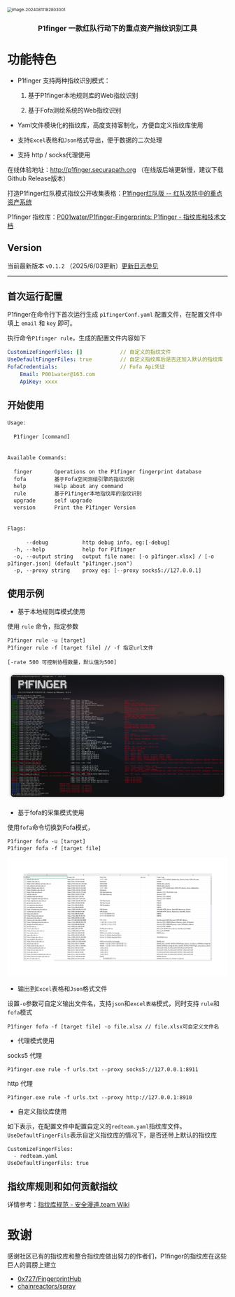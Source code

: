 

<img src="./img/image-20240811182803001.png" alt="image-20240811182803001" style="zoom: 67%;" />

<h3 align="center">P1finger 一款红队行动下的重点资产指纹识别工具</h3>



# 功能特色

* P1finger 支持两种指纹识别模式：

  1. 基于P1finger本地规则库的Web指纹识别

  2. 基于Fofa测绘系统的Web指纹识别
* Yaml文件模块化的指纹库，高度支持客制化，方便自定义指纹库使用
* 支持`Excel`表格和`Json`格式导出，便于数据的二次处理
* 支持 http / socks代理使用

在线体验地址：http://p1finger.securapath.org （在线版后端更新慢，建议下载Github Release版本）

打造P1finger红队模式指纹公开收集表格：[P1finger红队版 -- 红队攻防中的重点资产系统](https://gngefq8qwm.feishu.cn/wiki/DF7iwvUtmiSpqEkr1ntcNL5fnMc?from=from_copylink)

P1finger 指纹库：[P001water/P1finger-Fingerprints: P1finger - 指纹库和技术文档](https://github.com/P001water/P1finger-Fingerprints)

## Version

当前最新版本 `v0.1.2` （2025/6/03更新）[更新日志参见](https://github.com/P001water/P1finger/blob/master/更新日志.md)

---

## 首次运行配置

P1finger在命令行下首次运行生成 `p1fingerConf.yaml` 配置文件，在配置文件中填上 `email` 和 `key` 即可。

执行命令`P1finger rule`，生成的配置文件内容如下

```yaml
CustomizeFingerFiles: [] 			// 自定义的指纹文件
UseDefaultFingerFiles: true			// 自定义指纹库后是否还加入默认的指纹库
FofaCredentials: 				    // Fofa Api凭证
    Email: P001water@163.com
    ApiKey: xxxx
```

## 开始使用

```
Usage:

  P1finger [command]


Available Commands:

  finger       Operations on the P1finger fingerprint database
  fofa         基于Fofa空间测绘引擎的指纹识别
  help         Help about any command
  rule         基于P1finger本地指纹库的指纹识别
  upgrade      self upgrade
  version      Print the P1finger Version


Flags:

      --debug           http debug info, eg:[-debug]
  -h, --help            help for P1finger
  -o, --output string   output file name: [-o p1finger.xlsx] / [-o p1finger.json] (default "p1finger.json")
  -p, --proxy string    proxy eg: [--proxy socks5://127.0.0.1]
```



## 使用示例

* 基于本地规则库模式使用

使用 `rule` 命令，指定参数

```
P1finger rule -u [target]
P1finger rule -f [target file] // -f 指定url文件

[-rate 500 可控制协程数量，默认值为500]
```

![image-20250324155741030](./img/image-20250324155741030-1744104520277-2.png)

* 基于fofa的采集模式使用

使用`fofa`命令切换到Fofa模式，

```
P1finger fofa -u [target]
P1finger fofa -f [target file]
```

![image-20250407233235200](./img/image-20250407233235200.png)

* 输出到`Excel`表格和`Json`格式文件

 设置`-o`参数可自定义输出文件名，支持`json`和`excel表格`模式，同时支持 `rule`和`fofa`模式

```
P1finger fofa -f [target file] -o file.xlsx // file.xlsx可自定义文件名
```

* 代理模式使用

socks5 代理

```
P1finger.exe rule -f urls.txt --proxy socks5://127.0.0.1:8911
```

http 代理

```
P1finger.exe rule -f urls.txt --proxy http://127.0.0.1:8910
```

* 自定义指纹库使用

如下表示，在配置文件中配置自定义的`redteam.yaml`指纹库文件。`UseDefaultFingerFils`表示自定义指纹库的情况下，是否还带上默认的指纹库

```
CustomizeFingerFiles:
  - redteam.yaml
UseDefaultFingerFils: true
```

## 指纹库规则和如何贡献指纹

详情参考：[指纹库规范 - 安全漫道.team Wiki](https://securapath.github.io/SecuraPathWiki/P1finger/fingersRepo/)

# 致谢

感谢社区已有的指纹库和整合指纹库做出努力的作者们，P1finger的指纹库在这些巨人的肩膀上建立

* [0x727/FingerprintHub](https://github.com/0x727/FingerprintHub)
* [chainreactors/spray](https://github.com/chainreactors/spray)

